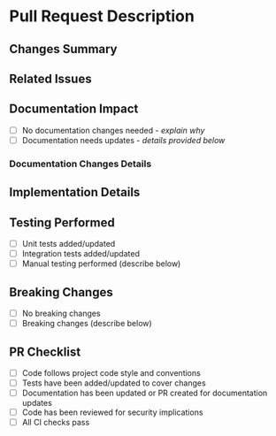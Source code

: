 # Pull Request Description

## Changes Summary
<!-- Provide a concise summary of the changes in this PR -->

## Related Issues
<!-- Link to any related issues (e.g., "Closes #123", "Related to #456") -->

## Documentation Impact
<!-- REQUIRED SECTION: How does this PR affect documentation? -->
- [ ] No documentation changes needed - *explain why*
- [ ] Documentation needs updates - *details provided below*

### Documentation Changes Details
<!-- If documentation updates are needed, provide details about:
     1. Which files need to be updated
     2. What specific changes are needed
     3. When these changes will be implemented (with this PR or in follow-up PR) -->

## Implementation Details
<!-- Describe the implementation approach and any important technical decisions made -->

## Testing Performed
<!-- What testing has been done to validate these changes? -->
- [ ] Unit tests added/updated
- [ ] Integration tests added/updated
- [ ] Manual testing performed (describe below)

## Breaking Changes
<!-- Does this PR introduce breaking changes? If yes, describe the impact and migration path -->
- [ ] No breaking changes
- [ ] Breaking changes (describe below)

## PR Checklist
- [ ] Code follows project code style and conventions
- [ ] Tests have been added/updated to cover changes
- [ ] Documentation has been updated or PR created for documentation updates
- [ ] Code has been reviewed for security implications
- [ ] All CI checks pass 